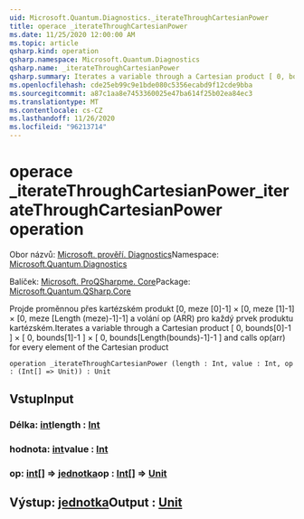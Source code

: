 ```yaml
---
uid: Microsoft.Quantum.Diagnostics._iterateThroughCartesianPower
title: operace _iterateThroughCartesianPower
ms.date: 11/25/2020 12:00:00 AM
ms.topic: article
qsharp.kind: operation
qsharp.namespace: Microsoft.Quantum.Diagnostics
qsharp.name: _iterateThroughCartesianPower
qsharp.summary: Iterates a variable through a Cartesian product [ 0, bounds[0]-1 ] × [ 0, bounds[1]-1 ] × [ 0, bounds[Length(bounds)-1]-1 ] and calls op(arr) for every element of the Cartesian product
ms.openlocfilehash: cde25eb99c9e1bde080c5356ecabd9f12cde9bba
ms.sourcegitcommit: a87c1aa8e7453360025e47ba614f25b02ea84ec3
ms.translationtype: MT
ms.contentlocale: cs-CZ
ms.lasthandoff: 11/26/2020
ms.locfileid: "96213714"
---
```

# <a name="_iteratethroughcartesianpower-operation"></a><span data-ttu-id="091be-102">operace _iterateThroughCartesianPower</span><span class="sxs-lookup"><span data-stu-id="091be-102">_iterateThroughCartesianPower operation</span></span>

<span data-ttu-id="091be-103">Obor názvů: [Microsoft. prověří. Diagnostics](xref:Microsoft.Quantum.Diagnostics)</span><span class="sxs-lookup"><span data-stu-id="091be-103">Namespace: [Microsoft.Quantum.Diagnostics](xref:Microsoft.Quantum.Diagnostics)</span></span>

<span data-ttu-id="091be-104">Balíček: [Microsoft. ProQSharpme. Core](https://nuget.org/packages/Microsoft.Quantum.QSharp.Core)</span><span class="sxs-lookup"><span data-stu-id="091be-104">Package: [Microsoft.Quantum.QSharp.Core](https://nuget.org/packages/Microsoft.Quantum.QSharp.Core)</span></span>


<span data-ttu-id="091be-105">Projde proměnnou přes kartézském produkt [0, meze [0]-1] × [0, meze [1]-1] × [0, meze [Length (meze)-1]-1] a volání op (ARR) pro každý prvek produktu kartézském.</span><span class="sxs-lookup"><span data-stu-id="091be-105">Iterates a variable through a Cartesian product [ 0, bounds[0]-1 ] × [ 0, bounds[1]-1 ] × [ 0, bounds[Length(bounds)-1]-1 ] and calls op(arr) for every element of the Cartesian product</span></span>

```qsharp
operation _iterateThroughCartesianPower (length : Int, value : Int, op : (Int[] => Unit)) : Unit
```


## <a name="input"></a><span data-ttu-id="091be-106">Vstup</span><span class="sxs-lookup"><span data-stu-id="091be-106">Input</span></span>

### <a name="length--int"></a><span data-ttu-id="091be-107">Délka: [int](xref:microsoft.quantum.lang-ref.int)</span><span class="sxs-lookup"><span data-stu-id="091be-107">length : [Int](xref:microsoft.quantum.lang-ref.int)</span></span>




### <a name="value--int"></a><span data-ttu-id="091be-108">hodnota: [int](xref:microsoft.quantum.lang-ref.int)</span><span class="sxs-lookup"><span data-stu-id="091be-108">value : [Int](xref:microsoft.quantum.lang-ref.int)</span></span>




### <a name="op--int--unit"></a><span data-ttu-id="091be-109">op: [int](xref:microsoft.quantum.lang-ref.int)[] => [jednotka](xref:microsoft.quantum.lang-ref.unit)</span><span class="sxs-lookup"><span data-stu-id="091be-109">op : [Int](xref:microsoft.quantum.lang-ref.int)[] => [Unit](xref:microsoft.quantum.lang-ref.unit)</span></span> 





## <a name="output--unit"></a><span data-ttu-id="091be-110">Výstup: [jednotka](xref:microsoft.quantum.lang-ref.unit)</span><span class="sxs-lookup"><span data-stu-id="091be-110">Output : [Unit](xref:microsoft.quantum.lang-ref.unit)</span></span>

